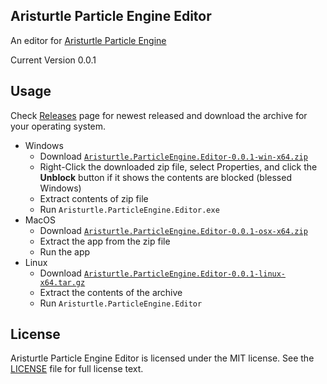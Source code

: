 ## Aristurtle Particle Engine Editor
An editor for [Aristurtle Particle Engine](https://github.com/AristurtleDev/aristurtle-particle-engine)

Current Version 0.0.1

## Usage
Check [Releases](https://github.com/AristurtleDev/aristurtle-particleengine-editor/releases/tag/v0.0.1) page for newest released and download the archive for your operating system.

- Windows
  - Download [`Aristurtle.ParticleEngine.Editor-0.0.1-win-x64.zip`](https://github.com/AristurtleDev/aristurtle-particleengine-editor/releases/download/v0.0.1/Aristurtle.ParticleEngine.Editor-0.0.1-win-x64.zip)
  - Right-Click the downloaded zip file, select Properties, and click the **Unblock** button if it shows the contents are blocked (blessed Windows)
  - Extract contents of zip file
  - Run `Aristurtle.ParticleEngine.Editor.exe`
- MacOS
  - Download [`Aristurtle.ParticleEngine.Editor-0.0.1-osx-x64.zip`](https://github.com/AristurtleDev/aristurtle-particleengine-editor/releases/download/v0.0.1/Arisurtle.ParticleEngine.Editor-0.0.1-osx-64.app.zip)
  - Extract the app from the zip file
  - Run the app
- Linux
  - Download [`Aristurtle.ParticleEngine.Editor-0.0.1-linux-x64.tar.gz`](https://github.com/AristurtleDev/aristurtle-particleengine-editor/releases/download/v0.0.1/Aristurtle.ParticleEngine.Editor.0.0.1-linux-x64.tar.gz)
  - Extract the contents of the archive
  - Run `Aristurtle.ParticleEngine.Editor`


## License
Aristurtle Particle Engine Editor is licensed under the MIT license.  See the [LICENSE](LICENSE) file for full license text.
